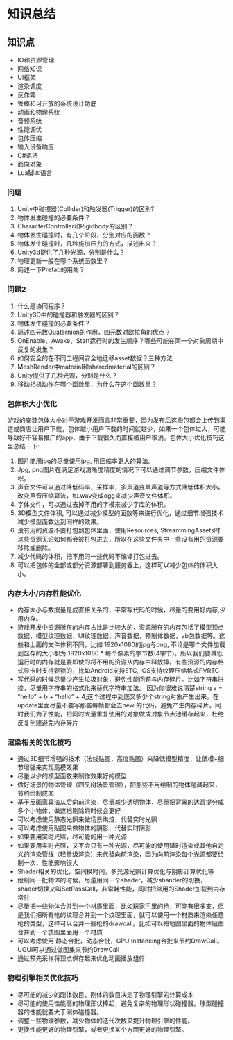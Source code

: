 # 知识总结

## 知识点

- IO和资源管理
- 网络知识
- UI框架
- 渲染调度
- 反作弊
- 鲁棒和可开放的系统设计功底
- 动画和物理系统
- 音频系统
- 性能调优
- 包体压缩
- 输入设备响应
- C#语法
- 面向对象
- Lua脚本语言

### 问题

1. Unity中碰撞器(Collider)和触发器(Trigger)的区别?
2. 物体发生碰撞的必要条件？
3. CharacterController和Rigidbody的区别？
4. 物体发生碰撞时，有几个阶段，分别对应的函数？
5. 物体发生碰撞时，几种施加压力的方式，描述出来？
6. Unity3d提供了几种光源，分别是什么？
7. 物理更新一般在哪个系统函数里？
8. 简述一下Prefab的用处？

### 问题2

1. 什么是协同程序？
2. Unity3D中的碰撞器和触发器的区别？
3. 物体发生碰撞的必要条件？
4. 简述四元数Quaternion的作用，四元数对欧拉角的优点？
5. OnEnable、Awake、Start运行时的发生顺序？哪些可能在同一个对象周期中反复的发生？
6. 如何安全的在不同工程间安全地迁移asset数据？三种方法
7. MeshRender中material和sharedmaterial的区别？
8. Unity提供了几种光源，分别是什么？
9. 移动相机动作在哪个函数里，为什么在这个函数里？

### 包体积大小优化

游戏的安装包体大小对于游戏开发而言非常重要，因为发布后这些包都会上传到渠道或商店让用户下载，包体越小用户下载的时间就越少，如果一个包体过大，可能导致好不容易推广的app，由于下载很久而直接被用户取消。包体大小优化技巧这里总结一下:

1. 图片能用jpg的尽量使用jpg, 用压缩率更大的算法。
2. Jpg, png图片在满足游戏清晰度精度的情况下可以通过调节参数，压缩文件体积。
3. 声音文件可以通过降低码率，采样率，多声道变单声道等方式降低体积大小。改变声音压缩算法，如.wav变成ogg来减少声音文件体积。
4. 字体文件，可以通过去掉不用的字模来减少字库的体积。
5. 3D模型文件体积, 可以通过减少模型的面数等来进行优化，通过细节增强技术减少模型面数达到同样的效果。
6. 没有用的资源不要打包到包体里面，使用Resources, StreammingAssets时这些资源无论如何都会被打包进去，所以在这些文件夹中一些没有用的资源要移除或删除。
7. 减少代码的体积，把不用的一些代码不编译打包进去。
8. 可以把包体的全部或部分资源部署到服务器上，这样可以减少包体的体积大小。

### 内存大小/内存性能优化

- 内存大小与数据量是成直接关系的，平常写代码的时候，尽量的要用好内存,少用内存。
- 游戏开发中资源所在的内存占比是比较大的，资源所在的内存包括了模型顶点数据，模型纹理数据，UI纹理数据，声音数据，预制体数据，ab包数据等。这些和上面的文件体积不同，比如 1920x1080的jpg与png, 不论是哪个文件加载到显存的大小都为 1920x1080 * 每个像素的字节数(4字节)。所以我们要减低运行时的内存就是要即使的将不用的资源从内存中释放掉。有些资源的内存格式显卡时支持要锁的，比如Android支持ETC, IOS支持纹理压缩格式PVRTC
- 写代码的时候尽量少产生垃圾对象，避免性能问题与内存碎片。比如字符串拼接，尽量用字符串的格式化来替代字符串加法。
因为你很难说清楚string a = “hello” + b + “hello” + 4;这个过程中到底又多少个string对象产生出来。在update里面尽量不要写那些每帧都会去new 的代码，避免产生内存碎片。同时我们为了性能，把同时大量重复使用的对象做成对象节点池缓存起来，杜绝反复创建避免内存碎片

### 渲染相关的优化技巧

- 通过3D细节增强的技术（法线贴图，高度贴图）来降低模型精度，让低模+细节增强来实现高模效果
- 尽量以少的模型面数来制作效果好的模型
- 做好场景的物体管理（四叉树场景管理），把那些不用绘制的物体隐藏起来，节约绘制成本
- 基于反画家算法从后向前渲染，尽量减少透明物体，尽量把背景的达吾提分成多个小物体，做遮挡剔除的时候会更好
- 可以考虑使用静态光照来做场景烘焙，代替实时光照
- 可以考虑使用贴图来做物体的阴影，代替实时阴影
- 如果要用实时光照，尽可能的用一种光源
- 如果要用实时光照，又不会只有一种光源，尽可能的使用延时渲染或其他自定义的渲染管线（轻量级渲染）来代替向前渲染，因为向前渲染每个光源都要绘制一次，性能影响很大
- Shader相关的优化，空间换时间，多光源光照计算优化与阴影计算优化等
- 绘制同一批物体的时候，尽量用同一个shader，减少shander的切换，shader切换又叫SetPassCall，非常耗性能，同时把常用的Shader加载到内存常驻
- 尽量把一些物体合并到一个材质里面，比如玩家手里的枪，可能有很多支，但是我们把所有枪的纹理合并到一个纹理里面，就可以使用一个材质来渲染任意枪的类型，这样可以合并一些枪的drawcall。比如可以把地图里面的物体贴图合并到一个忒图里面用一个材质
- 可以考虑使用 静态合批，动态合批，GPU Instancing合批来节约DrawCall。UGUI可以通过做图集来节约DrawCall
- 通过预先采样将顶点保存起来优化动画播放组件

### 物理引擎相关优化技巧

- 尽可能的减少的刚体数目，刚体的数目决定了物理引擎的计算成本
- 尽可能的使用性能高的物理形状捧起，避免复杂的物理形状碰撞器。球型碰撞器的性能就要大于刚体碰撞器。
- 调整一些物理参数，减少物体的迭代次数来提升物理引擎的性能。
- 更换性能更好的物理引擎，或者更换某个方面更好的物理引擎。
